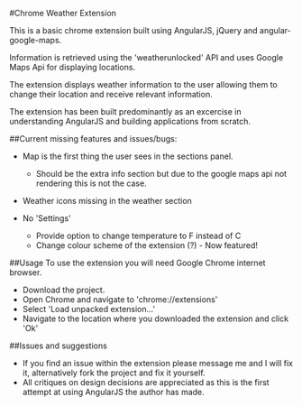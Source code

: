 #Chrome Weather Extension 

This is a basic chrome extension built using AngularJS, jQuery and angular-google-maps.

Information is retrieved using the 'weatherunlocked' API and uses Google Maps Api for displaying locations.

The extension displays weather information to the user allowing them to change their location and receive relevant information.

The extension has been built predominantly as an excercise in understanding AngularJS and building applications from scratch.

##Current missing features and issues/bugs:

- Map is the first thing the user sees in the sections panel.
	- Should be the extra info section but due to the google maps api not rendering this is not the case.

- Weather icons missing in the weather section

- No 'Settings'
	- Provide option to change temperature to F instead of C
	- Change colour scheme of the extension (?) - Now featured!

##Usage
To use the extension you will need Google Chrome internet browser.
- Download the project.
- Open Chrome and navigate to 'chrome://extensions'
- Select 'Load unpacked extension...'
- Navigate to the location where you downloaded the extension and click 'Ok'

##Issues and suggestions
- If you find an issue within the extension please message me and I will fix it, alternatively fork the project and fix it yourself.
- All critiques on design decisions are appreciated as this is the first attempt at using AngularJS the author has made.